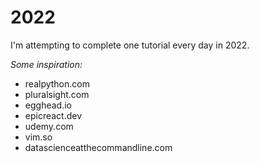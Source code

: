 # 2022

I'm attempting to complete one tutorial every day in 2022.

*Some inspiration:*
* realpython.com
* pluralsight.com
* egghead.io
* epicreact.dev
* udemy.com
* vim.so
* datascienceatthecommandline.com

